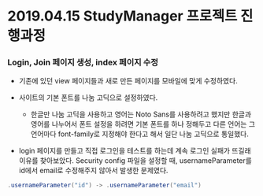 # 2019.04.15 StudyManager 프로젝트 진행과정
### Login, Join 페이지 생성, index 페이지 수정
- 기존에 있던 view 페이지들과 새로 만든 페이지를 모바일에 맞게 수정하였다.
- 사이트의 기본 폰트를 나눔 고딕으로 설정하였다.
    * 한글만 나눔 고딕을 사용하고 영어는 Noto Sans를 사용하려고 했지만 한글과 영어를 나누어서 폰트 설정을 하려면 기본 폰트를 하나 정해두고 다른 언어는 그 언어마다 font-family로 지정해야 한다고 해서 일단 나눔 고딕으로 통일했다.

- login 페이지를 만들고 직접 로그인을 테스트를 하는데 계속 로그인 실패가 뜨길래 이유를 찾아보았다. Security config 파일을 설정할 때, usernameParameter를 id에서 email로 수정해주지 않아서 발생한 문제였다.

```java
.usernameParameter("id") -> .usernameParameter("email")
```